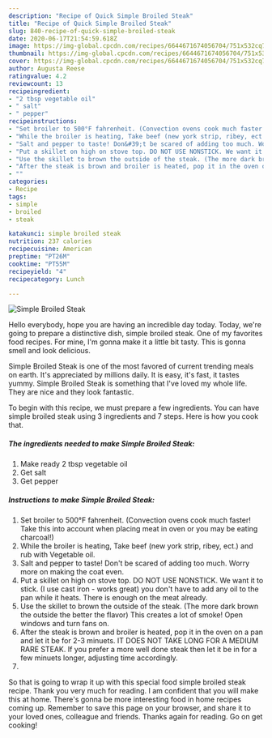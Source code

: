 ```yaml
---
description: "Recipe of Quick Simple Broiled Steak"
title: "Recipe of Quick Simple Broiled Steak"
slug: 840-recipe-of-quick-simple-broiled-steak
date: 2020-06-17T21:54:59.618Z
image: https://img-global.cpcdn.com/recipes/6644671674056704/751x532cq70/simple-broiled-steak-recipe-main-photo.jpg
thumbnail: https://img-global.cpcdn.com/recipes/6644671674056704/751x532cq70/simple-broiled-steak-recipe-main-photo.jpg
cover: https://img-global.cpcdn.com/recipes/6644671674056704/751x532cq70/simple-broiled-steak-recipe-main-photo.jpg
author: Augusta Reese
ratingvalue: 4.2
reviewcount: 13
recipeingredient:
- "2 tbsp vegetable oil"
- " salt"
- " pepper"
recipeinstructions:
- "Set broiler to 500°F fahrenheit. (Convection ovens cook much faster! Take this into account when placing meat in oven or you may be eating charcoal!)"
- "While the broiler is heating, Take beef (new york strip, ribey, ect.) and rub with Vegetable oil."
- "Salt and pepper to taste! Don&#39;t be scared of adding too much. Worry more on making the coat even."
- "Put a skillet on high on stove top. DO NOT USE NONSTICK. We want it to stick. (I use cast iron - works great) you don&#39;t have to add any oil to the pan while it heats. There is enough on the meat already."
- "Use the skillet to brown the outside of the steak. (The more dark brown the outside the better the flavor) This creates a lot of smoke! Open windows and turn fans on."
- "After the steak is brown and broiler is heated, pop it in the oven on a pan and let it be for 2-3 minuets. IT DOES NOT TAKE LONG FOR A MEDIUM RARE STEAK. If you prefer a more well done steak then let it be in for a few minuets longer, adjusting time accordingly."
- ""
categories:
- Recipe
tags:
- simple
- broiled
- steak

katakunci: simple broiled steak 
nutrition: 237 calories
recipecuisine: American
preptime: "PT26M"
cooktime: "PT55M"
recipeyield: "4"
recipecategory: Lunch

---
```



![Simple Broiled Steak](https://img-global.cpcdn.com/recipes/6644671674056704/751x532cq70/simple-broiled-steak-recipe-main-photo.jpg)

Hello everybody, hope you are having an incredible day today. Today, we're going to prepare a distinctive dish, simple broiled steak. One of my favorites food recipes. For mine, I'm gonna make it a little bit tasty. This is gonna smell and look delicious.



Simple Broiled Steak is one of the most favored of current trending meals on earth. It's appreciated by millions daily. It is easy, it's fast, it tastes yummy. Simple Broiled Steak is something that I've loved my whole life. They are nice and they look fantastic.


To begin with this recipe, we must prepare a few ingredients. You can have simple broiled steak using 3 ingredients and 7 steps. Here is how you cook that.

<!--inarticleads1-->

##### The ingredients needed to make Simple Broiled Steak:

1. Make ready 2 tbsp vegetable oil
1. Get  salt
1. Get  pepper




<!--inarticleads2-->

##### Instructions to make Simple Broiled Steak:

1. Set broiler to 500°F fahrenheit. (Convection ovens cook much faster! Take this into account when placing meat in oven or you may be eating charcoal!)
1. While the broiler is heating, Take beef (new york strip, ribey, ect.) and rub with Vegetable oil.
1. Salt and pepper to taste! Don&#39;t be scared of adding too much. Worry more on making the coat even.
1. Put a skillet on high on stove top. DO NOT USE NONSTICK. We want it to stick. (I use cast iron - works great) you don&#39;t have to add any oil to the pan while it heats. There is enough on the meat already.
1. Use the skillet to brown the outside of the steak. (The more dark brown the outside the better the flavor) This creates a lot of smoke! Open windows and turn fans on.
1. After the steak is brown and broiler is heated, pop it in the oven on a pan and let it be for 2-3 minuets. IT DOES NOT TAKE LONG FOR A MEDIUM RARE STEAK. If you prefer a more well done steak then let it be in for a few minuets longer, adjusting time accordingly.
1. 




So that is going to wrap it up with this special food simple broiled steak recipe. Thank you very much for reading. I am confident that you will make this at home. There's gonna be more interesting food in home recipes coming up. Remember to save this page on your browser, and share it to your loved ones, colleague and friends. Thanks again for reading. Go on get cooking!
